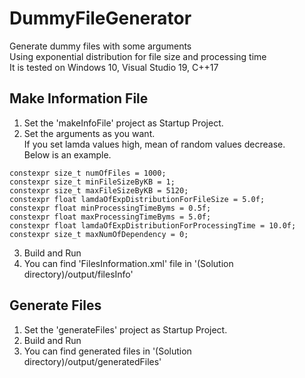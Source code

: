 # DummyFileGenerator
Generate dummy files with some arguments  
Using exponential distribution for file size and processing time  
It is tested on Windows 10, Visual Studio 19, C++17  

## Make Information File
1. Set the 'makeInfoFile' project as Startup Project.
2. Set the arguments as you want.  
If you set lamda values high, mean of random values decrease.  
Below is an example.
```
constexpr size_t numOfFiles = 1000;
constexpr size_t minFileSizeByKB = 1;
constexpr size_t maxFileSizeByKB = 5120;
constexpr float lamdaOfExpDistributionForFileSize = 5.0f;
constexpr float minProcessingTimeByms = 0.5f;
constexpr float maxProcessingTimeByms = 5.0f;
constexpr float lamdaOfExpDistributionForProcessingTime = 10.0f;
constexpr size_t maxNumOfDependency = 0;
```
3. Build and Run
4. You can find 'FilesInformation.xml' file in '(Solution directory)/output/filesInfo'

## Generate Files
1. Set the 'generateFiles' project as Startup Project.
2. Build and Run
3. You can find generated files in '(Solution directory)/output/generatedFiles'
